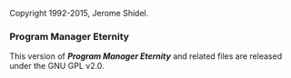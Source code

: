 Copyright 1992-2015, Jerome Shidel.

### Program Manager Eternity

This version of **_Program Manager Eternity_** and related files are released under the GNU GPL v2.0.